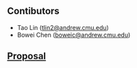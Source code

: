 ## Contibutors
- Tao Lin (<tlin2@andrew.cmu.edu>)
- Bowei Chen (<boweic@andrew.cmu.edu>)

## [Proposal](https://nblintao.github.io/ParaGraphL/proposal)
